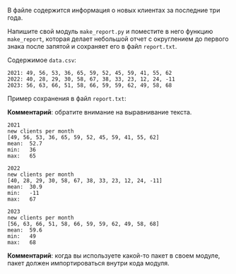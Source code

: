 В файле содержится информация о новых клиентах за последние три года.

Напишите свой модуль `make_report.py` и поместите в него функцию `make_report`, 
которая делает небольшой отчет c округлением до первого знака после запятой и сохраняет его в файл `report.txt`.

Содержимое `data.csv`:
```
2021: 49, 56, 53, 36, 65, 59, 52, 45, 59, 41, 55, 62
2022: 40, 28, 29, 30, 58, 67, 38, 33, 23, 12, 24, -11
2023: 56, 63, 66, 51, 58, 66, 59, 59, 62, 49, 58, 68
```

Пример сохранения в файл `report.txt`:

**Комментарий**: обратите внимание на выравнивание текста.
```
2021
new clients per month
[49, 56, 53, 36, 65, 59, 52, 45, 59, 41, 55, 62]
mean:  52.7
min:   36
max:   65

2022
new clients per month
[40, 28, 29, 30, 58, 67, 38, 33, 23, 12, 24, -11]
mean:  30.9
min:   -11
max:   67

2023
new clients per month
[56, 63, 66, 51, 58, 66, 59, 59, 62, 49, 58, 68]
mean:  59.6
min:   49
max:   68
```

**Комментарий**: когда вы используете какой-то пакет в своем модуле, пакет должен импортироваться внутри кода модуля. 
